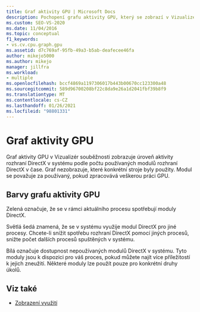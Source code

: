 ```yaml
---
title: Graf aktivity GPU | Microsoft Docs
description: Pochopení grafu aktivity GPU, který se zobrazí v Vizualizér souběžnosti, úroveň aktivity rozhraní DirectX v systému.
ms.custom: SEO-VS-2020
ms.date: 11/04/2016
ms.topic: conceptual
f1_keywords:
- vs.cv.cpu.graph.gpu
ms.assetid: d7c769af-95fb-49a3-b5ab-deafecee46fa
author: mikejo5000
ms.author: mikejo
manager: jillfra
ms.workload:
- multiple
ms.openlocfilehash: bccf4869a1197306017b443b00670cc123300a48
ms.sourcegitcommit: 589d96700208bf22c8da9e26a1d2041fbf39b8f9
ms.translationtype: MT
ms.contentlocale: cs-CZ
ms.lasthandoff: 01/26/2021
ms.locfileid: "98801331"
---
```

# <a name="gpu-activity-graph"></a>Graf aktivity GPU
Graf aktivity GPU v Vizualizér souběžnosti zobrazuje úroveň aktivity rozhraní DirectX v systému podle počtu používaných modulů rozhraní DirectX v čase.  Graf nezobrazuje, které konkrétní stroje byly použity.  Modul se považuje za používaný, pokud zpracovává veškerou práci GPU.

## <a name="gpu-activity-graph-colors"></a>Barvy grafu aktivity GPU
 Zelená označuje, že se v rámci aktuálního procesu spotřebují moduly DirectX.

 Světlá šedá znamená, že se v systému využije modul DirectX pro jiné procesy. Chcete-li snížit spotřebu rozhraní DirectX pomocí jiných procesů, snižte počet dalších procesů spuštěných v systému.

 Bílá označuje dostupnost nepoužívaných modulů DirectX v systému. Tyto moduly jsou k dispozici pro váš proces, pokud můžete najít více příležitostí k jejich zneužití. Některé moduly lze použít pouze pro konkrétní druhy úkolů.

## <a name="see-also"></a>Viz také
- [Zobrazení využití](../profiling/utilization-view.md)